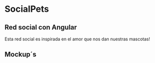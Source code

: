 # SocialPets

## Red social con Angular
Esta red social es inspirada en el amor que nos dan nuestras mascotas!

## Mockup´s



